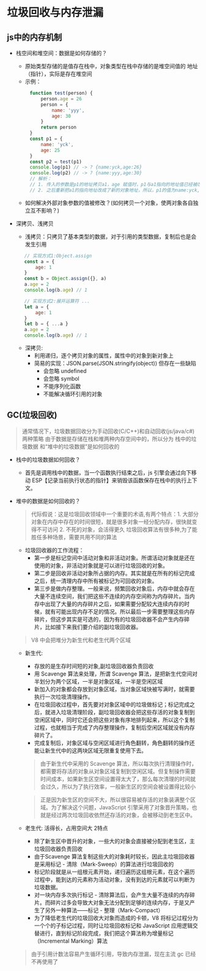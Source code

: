 # 垃圾回收与内存泄漏

## js中的内存机制
* 栈空间和堆空间：数据是如何存储的？
  - 原始类型存储的是值存在栈中，对象类型在栈中存储的是堆空间值的
 地址（指针），实际是存在堆空间
  - 示例：
   ```js
        function test(person) {
            person.age = 26
            person = {
                name: 'yyy',
                age: 30
            }
            return person
        }
        const p1 = {
            name: 'yck',
            age: 25
        }
        const p2 = test(p1)
        console.log(p1) // -> ? {name:yck,age:26}
        console.log(p2) // -> ? {name:yyy,age:30}
        // 解析：
        // 1. 传入的参数是p1的地址拷贝a1，age 赋值时，p1与a1指向的地址值已经被改了，此时age为26,p1的值为name:yck,age:26
        // 2. 之后重新把a1的指向地址改成了新的对象地址，所以，p1的值为name:yck,age:26,p2的值为name:yyy,age:30

    ```
  - 如何解决外部对象参数的值被修改？(如何拷贝一个对象，使两对象各自独立互不影响？)

* 深拷贝、浅拷贝
  - 浅拷贝：只拷贝了基本类型的数据，对于引用的类型数据，复制后也是会发生引用
   ```js
      // 实现方式1:Object.assign
      const a = {
          age: 1
      }
      const b = Object.assign({}, a)
      a.age = 2
      console.log(b.age) // 1

      // 实现方式2:展开运算符 ... 
      let a = {
          age: 1
      }
      let b = { ...a }
      a.age = 2
      console.log(b.age) // 1

   ```
  + 深拷贝:
      - 利用递归，逐个拷贝对象的属性，属性中的对象到新对象上
      - 简易的实现：JSON.parse(JSON.stringify(object)) 但存在一些缺陷
        - 会忽略 undefined
        - 会忽略 symbol
        - 不能序列化函数
        - 不能解决循环引用的对象
        
## GC(垃圾回收)
  > 通常情况下，垃圾数据回收分为手动回收(C/C++)和自动回收(js/java/c#)两种策略
  > 由于数据是存储在栈和堆两种内存空间中的，所以分为 栈中的垃圾数据 和“堆中的垃圾数据”是如何回收的
  + 栈中的垃圾数据如何回收？
    - 首先是调用栈中的数据，当一个函数执行结束之后，js 引擎会通过向下移动 ESP【记录当前执行状态的指针】来销毁该函数保存在栈中的执行上下文。
  + 堆中的数据是如何回收的？
    > 代际假说：这是垃圾回收领域中一个重要的术语,有两个特点：1. 大部分对象在内存中存在的时间很短，就是很多对象一经分配内存，很快就变得不可访问 2. 不死的对象，会活得更久
    > 垃圾回收算法有很多种,为了能胜任多种场景，需要共用不同的算法
    + 垃圾回收器的工作流程：
      - 第一步是标记空间中活动对象和非活动对象。所谓活动对象就是还在使用的对象，非活动对象就是可以进行垃圾回收的对象。
      - 第二步是回收非活动对象所占据的内存。其实就是在所有的标记完成之后，统一清理内存中所有被标记为可回收的对象。
      - 第三步是做内存整理。一般来说，频繁回收对象后，内存中就会存在大量不连续空间，我们把这些不连续的内存空间称为内存碎片。当内存中出现了大量的内存碎片之后，如果需要分配较大连续内存的时候，就有可能出现内存不足的情况。所以最后一步需要整理这些内存碎片，但这步其实是可选的，因为有的垃圾回收器不会产生内存碎片，比如接下来我们要介绍的副垃圾回收器。

    > V8 中会把堆分为新生代和老生代两个区域
    + 新生代:
      - 存放的是生存时间短的对象,副垃圾回收器负责回收
      - 用 Scavenge 算法来处理，所谓 Scavenge 算法，是把新生代空间对半划分为两个区域，一半是对象区域，一半是空闲区域
      - 新加入的对象都会存放到对象区域，当对象区域快被写满时，就需要执行一次垃圾清理操作。
      - 在垃圾回收过程中，首先要对对象区域中的垃圾做标记；标记完成之后，就进入垃圾清理阶段，副垃圾回收器会把这些存活的对象复制到空闲区域中，同时它还会把这些对象有序地排列起来，所以这个复制过程，也就相当于完成了内存整理操作，复制后空闲区域就没有内存碎片了。
      - 完成复制后，对象区域与空闲区域进行角色翻转，角色翻转的操作还能让新生代中的这两块区域无限重复使用下去。

      > 由于新生代中采用的 Scavenge 算法，所以每次执行清理操作时，都需要将存活的对象从对象区域复制到空闲区域。但复制操作需要时间成本，如果新生区空间设置得太大了，那么每次清理的时间就会过久，所以为了执行效率，一般新生区的空间会被设置得比较小

      >正是因为新生区的空间不大，所以很容易被存活的对象装满整个区域。为了解决这个问题，JavaScript 引擎采用了对象晋升策略，也就是经过两次垃圾回收依然还存活的对象，会被移动到老生区中。

    + 老生代: 活得长，占用空间大 2特点
      - 除了新生区中晋升的对象，一些大的对象会直接被分配到老生区，主垃圾回收器负责回收
      - 由于Scavenge 算法复制这些大的对象耗时较长，因此主垃圾回收器是采用标记 - 清除（Mark-Sweep）的算法进行垃圾回收的
      - 标记阶段就是从一组根元素开始，递归遍历这组根元素，在这个遍历过程中，能到达的元素称为活动对象，没有到达的元素就可以判断为垃圾数据。
      - 对一块内存多次执行标记 - 清除算法后，会产生大量不连续的内存碎片。而碎片过多会导致大对象无法分配到足够的连续内存，于是又产生了另外一种算法——标记 - 整理（Mark-Compact）
      - 为了降低老生代的垃圾回收大对象而造成的卡顿，V8 将标记过程分为一个个的子标记过程，同时让垃圾回收标记和 JavaScript 应用逻辑交替进行，直到标记阶段完成，我们把这个算法称为增量标记（Incremental Marking）算法

    > 由于引用计数法容易产生循环引用，导致内存泄漏，现在主流 gc 已经不再使用了